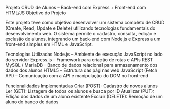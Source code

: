 
Projeto CRUD de Alunos – Back-end com Express + Front-end com HTML/JS
Objetivo do Projeto

Este projeto teve como objetivo desenvolver um sistema completo de CRUD (Create, Read, Update e Delete) utilizando tecnologias fundamentais do desenvolvimento web. O sistema permite o cadastro, consulta, edição e exclusão de alunos, integrando um back-end com Node.js e Express a um front-end simples em HTML e JavaScript.

Tecnologias Utilizadas
Node.js – Ambiente de execução JavaScript no lado do servidor
Express.js – Framework para criação de rotas e APIs REST
MySQL / MariaDB – Banco de dados relacional para armazenamento dos dados dos alunos
HTML5 – Estrutura das páginas web
JavaScript (Fetch API) – Comunicação com a API e manipulação do DOM no front-end

Funcionalidades Implementadas
Criar (POST): Cadastro de novos alunos
Ler (GET): Listagem de todos os alunos e busca por ID
Atualizar (PUT): Edição dos dados de um aluno existente
Excluir (DELETE): Remoção de um aluno do banco de dados
